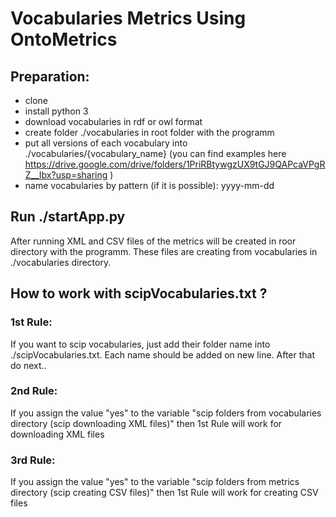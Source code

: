 # Vocabularies Metrics Using OntoMetrics

## Preparation:
- clone
- install python 3
- download vocabularies in rdf or owl format
- create folder ./vocabularies in root folder with the programm 
- put all versions of each vocabulary into ./vocabularies/{vocabulary_name} (you can find examples here https://drive.google.com/drive/folders/1PriRBtywgzUX9tGJ9QAPcaVPgRZ__Ibx?usp=sharing )
- name vocabularies by pattern (if it is possible): yyyy-mm-dd



## Run ./startApp.py

After running XML and CSV files of the metrics will be created in roor directory with the programm.
These files are creating from vocabularies in ./vocabularies directory.

## How to work with scipVocabularies.txt ?

### 1st Rule: 
If you want to scip vocabularies, just add their folder name into ./scipVocabularies.txt. Each name should be added on new line. After that do next..
### 2nd Rule:
If you assign the value "yes" to the variable "scip folders from vocabularies directory (scip downloading XML files)" then 1st Rule will work for downloading XML files
### 3rd Rule:
If you assign the value "yes" to the variable "scip folders from metrics directory (scip creating CSV files)" then 1st Rule will work for creating CSV files

